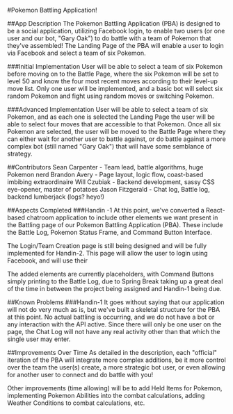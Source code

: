 #Pokemon Battling Application!

##App Description
The Pokemon Battling Application (PBA) is designed to be a social application, utilizing Facebook
login, to enable two users (or one user and our bot, "Gary Oak") to do battle with a team of Pokemon
that they've assembled! The Landing Page of the PBA will enable a user to login via Facebook and select
a team of six Pokemon.

###Initial Implementation
User will be able to select a team of six Pokemon before moving on to the Battle Page, where the six Pokemon
will be set to level 50 and know the four most recent moves according to their level-up move list. Only one user
will be implemented, and a basic bot will select six random Pokemon and fight using random moves or switching Pokemon.

###Advanced Implementation
User will be able to select a team of six Pokemon, and as each one is selected the Landing Page the user will be able
to select four moves that are accessible to that Pokemon. Once all six Pokemon are selected, the user will be moved to
the Battle Page where they can either wait for another user to battle against, or do battle against a more complex bot
(still named "Gary Oak") that will have some semblance of strategy.

##Contributors
Sean Carpenter - Team lead, battle algorithms, huge Pokemon nerd
Brandon Avery - Page layout, logic flow, coast-based imbibing extraordinaire
Will Czubiak - Backend development, sassy CSS eye-opener, master of potatoes
Jason Fitzgerald - Chat log, Battle log, backend lumberjack (logs? heyo!)

##Aspects Completed
###Handin -1
At this point, we've converted a React-based chatroom application to include other elements
we want present in the Battling page of our Pokemon Battling Application (PBA). These include
the Battle Log, Pokemon Status Frame, and Command Button Interface.

The Login/Team Creation page is still being designed and will be fully implemented for Handin-2.
This page will allow the user to login using Facebook, and will use their 

The added elements are currently placeholders, with Command Buttons simply printing to the
Battle Log, due to Spring Break taking up a great deal of the time in between the project
being assigned and Handin-1 being due.

##Known Problems
###Handin-1
It goes without saying that our application will not do very much as is, but we've built a skeletal
structure for the PBA at this point. No actual battling is occurring, and we do not have a bot or
any interaction with the API active. Since there will only be one user on the page, the Chat Log
will not have any real activity other than that which the single user may enter.

##Improvements Over Time
As detailed in the description, each "official" iteration of the PBA will integrate more complex
additions, be it more control over the team the user(s) create, a more strategic bot user, or even
allowing for another user to connect and do battle with you!

Other improvements (time allowing) will be to add Held Items for Pokemon, implementing Pokemon Abilities
into the combat calculations, adding Weather Conditions to combat calculations, etc.